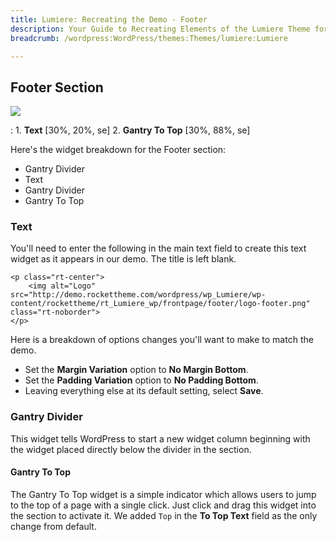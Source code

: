 ```yaml
---
title: Lumiere: Recreating the Demo - Footer
description: Your Guide to Recreating Elements of the Lumiere Theme for WordPress
breadcrumb: /wordpress:WordPress/themes:Themes/lumiere:Lumiere

---
```


Footer Section
-----
![][demo]

:   1. **Text** [30%, 20%, se]
    2. **Gantry To Top** [30%, 88%, se]

Here's the widget breakdown for the Footer section:

* Gantry Divider
* Text
* Gantry Divider
* Gantry To Top

### Text
You'll need to enter the following in the main text field to create this text widget as it appears in our demo. The title is left blank.

~~~
<p class="rt-center">
    <img alt="Logo" src="http://demo.rockettheme.com/wordpress/wp_Lumiere/wp-content/rockettheme/rt_Lumiere_wp/frontpage/footer/logo-footer.png" class="rt-noborder">
</p>
~~~

Here is a breakdown of options changes you'll want to make to match the demo.

* Set the **Margin Variation** option to **No Margin Bottom**.
* Set the **Padding Variation** option to **No Padding Bottom**.
* Leaving everything else at its default setting, select **Save**.

### Gantry Divider
This widget tells WordPress to start a new widget column beginning with the widget placed directly below the divider in the section.

#### Gantry To Top
The Gantry To Top widget is a simple indicator which allows users to jump to the top of a page with a single click. Just click and drag this widget into the section to activate it. We added `Top` in the **To Top Text** field as the only change from default.

[demo]: assets/demo_7.jpeg
